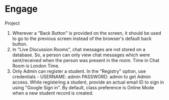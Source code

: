 # Engage
Project

1. Wherever a "Back Button" is provided on the screen, it should be used to go to the previous screen instead of the browser's default back button.
2. In "Live Discussion Rooms", chat messages are not stored on a database. So, a person can only view chat messages which were sent/received when the person was present in the room. Time in Chat Room is London Time.
3. Only Admin can register a student. In the "Registry" option, use credentials - USERNAME: admin PASSWORD: admin to get Admin access. While registering a student, provide an actual email ID to sign in using "Google Sign in". By default, class preference is Online Mode when a new student record is created. 
